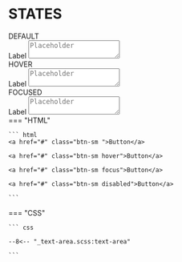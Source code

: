 # **STATES**
<div class="input-main">
    <div class="grid-1-5">
        <div>DEFAULT</div>
        <div>
            <div class = "textarea-field-container">
                <label for ="label">Label</label>
                <textarea class ="textarea-box default" placeholder="Placeholder"></textarea>
            </div>
        </div>
        <div>HOVER</div>
        <div>
            <div class = "textarea-field-container">
                <label for ="label">Label</label>
                <textarea class ="textarea-box hover" type="textarea" placeholder="Placeholder"></textarea>
            </div>
        </div>
        <div>FOCUSED</div>
        <div>
            <div class = "textarea-field-container">
                <label for ="label">Label</label>
                <textarea class ="textarea-box focused" type="textarea" placeholder="Placeholder"></textarea>
            </div>
        </div>
    </div>
</div>
=== "HTML"

    ``` html
    <a href="#" class="btn-sm ">Button</a>

    <a href="#" class="btn-sm hover">Button</a>

    <a href="#" class="btn-sm focus">Button</a>

    <a href="#" class="btn-sm disabled">Button</a>
    
    ```

=== "CSS"

    ``` css

    --8<-- "_text-area.scss:text-area"
    
    ```        
